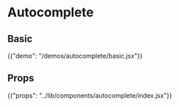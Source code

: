 # Autocomplete

## Basic

{{"demo": "/demos/autocomplete/basic.jsx"}}

## Props

{{"props": "../lib/components/autocomplete/index.jsx"}}